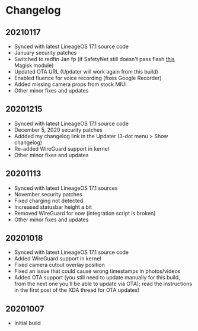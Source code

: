 # Changelog

## 20210117

- Synced with latest LineageOS 17.1 source code
- January security patches
- Switched to redfin Jan fp (if SafetyNet still doesn't pass flash [this](https://github.com/kdrag0n/safetynet-fix/releases) Magisk module)
- Updated OTA URL (Updater will work again from this build)
- Enabled fluence for voice recording (fixes Google Recorder)
- Added missing camera props from stock MIUI
- Other minor fixes and updates

## 20201215
- Synced with latest LineageOS 17.1 source code
- December 5, 2020 security patches
- Addded my changelog link in the Updater (3-dot menu > Show changelog)
- Re-added WireGuard support in kernel
- Other minor fixes and updates

## 20201113
- Synced with latest LineageOS 17.1 sources
- November security patches
- Fixed charging not detected
- Increased statusbar height a bit
- Removed WireGuard for now (integration script is broken)
- Other minor fixes and updates

## 20201018
- Synced with latest LineageOS 17.1 source code
- Added WireGuard support in kernel
- Fixed camera cutout overlay position
- Fixed an issue that could cause wrong timestamps in photos/videos
- Added OTA support (you still need to update manually for this build, from the next one you'll be able to update via OTA); read the instructions in the first post of the XDA thread for OTA updates!


## 20201007
- Initial build
